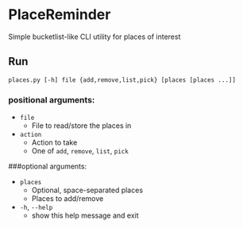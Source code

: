 # PlaceReminder
Simple bucketlist-like CLI utility for places of interest

## Run
```shell
places.py [-h] file {add,remove,list,pick} [places [places ...]]
```

### positional arguments:
  - `file`
    - File to read/store the places in
  - `action`
    - Action to take
    - One of `add`, `remove`, `list`, `pick`

###optional arguments:
  - `places`
    - Optional, space-separated places
    - Places to add/remove
  - `-h`, `--help`
    - show this help message and exit
